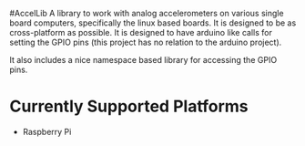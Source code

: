 #AccelLib
A library to work with analog accelerometers on various single board
computers, specifically the linux based boards. It is designed to be as
cross-platform as possible. It is designed to have arduino like calls for
setting the GPIO pins (this project has no relation to the arduino project).

It also includes a nice namespace based library for accessing the GPIO pins.


# Currently Supported Platforms
* Raspberry Pi 

